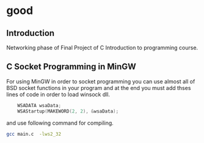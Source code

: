 # good
## Introduction
Networking phase of Final Project of C Introduction to programming course.
## C Socket Programming in MinGW
For using MinGW in order to socket programming you can use almost all of
BSD socket functions in your program and at the end you must add thses
lines of code in order to load winsock dll.
```c
	WSADATA wsaData;
	WSAStartup(MAKEWORD(2, 2), &wsaData);
```
and use following command for compiling.
```sh
gcc main.c  -lws2_32
```
